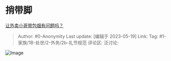 # 捎带脚
[让外卖小哥带包烟有问题吗？](https://www.zhihu.com/question/396011811/answer/3035892541)

> Author: #0-Anonymity
> Last update: [编辑于 2023-05-19]
> Link:
> Tag: #1-家族/1B-处世/2-外务/2b-礼节规范 
> 评论区:
> 泛讨论:

![Image](https://pic1.zhimg.com/50/v2-bb5114802aa940359da3a75a75289520_720w.jpg?source=1940ef5c)